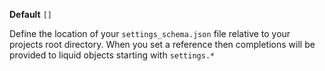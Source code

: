**Default** `[]`

Define the location of your `settings_schema.json` file relative to your projects root directory. When you set a reference then completions will be provided to liquid objects starting with `settings.*`

